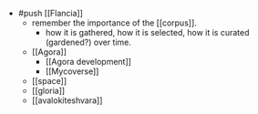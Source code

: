 - #push [[Flancia]]
  - remember the importance of the [[corpus]].
    - how it is gathered, how it is selected, how it is curated (gardened?) over time.
  - [[Agora]]
    - [[Agora development]]
    - [[Mycoverse]]
  - [[space]]
  - [[gloria]]
  - [[avalokiteshvara]]

